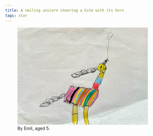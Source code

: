 ```yaml
---
title: A smiling unicorn steering a kite with its horn
tags: star
---
```


<figure>
<img src="/img/emil-drawing/IMG_1381.jpg" alt="">
<figcaption>By Emil, aged 5.</figcaption>
</figure>
